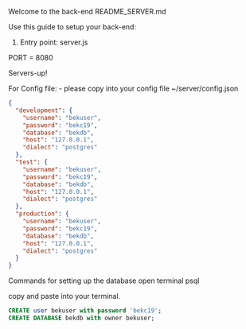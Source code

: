 Welcome to the back-end README_SERVER.md

Use this guide to setup your back-end:

1. Entry point: server.js

PORT = 8080

Servers-up!

For Config file: - please copy into your config file 
~/server/config.json

```json
{
  "development": {
    "username": "bekuser",
    "password": "bekc19",
    "database": "bekdb",
    "host": "127.0.0.1",
    "dialect": "postgres"
  },
  "test": {
    "username": "bekuser",
    "password": "bekc19",
    "database": "bekdb",
    "host": "127.0.0.1",
    "dialect": "postgres"
  },
  "production": {
    "username": "bekuser",
    "password": "bekc19",
    "database": "bekdb",
    "host": "127.0.0.1",
    "dialect": "postgres"
  }
}
```

Commands for setting up the database
open terminal
psql

copy and paste into your terminal.

```sql
CREATE user bekuser with password 'bekc19';
CREATE DATABASE bekdb with owner bekuser;
```


